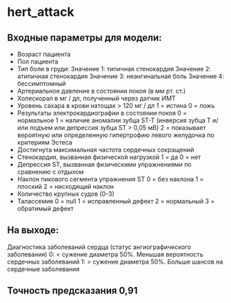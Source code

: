 # hert_attack

## Входные параметры для модели:  
  - Возраст пациента
  - Пол пациента
  - Тип боли в груди:
      Значение 1: типичная стенокардия
      Значение 2: атипичная стенокардия
      Значение 3: неангинальная боль
      Значение 4: бессимптомный
  - Артериальное давление в состоянии покоя (в мм рт. ст.)
  - Холескорал в мг / дл, полученный через датчик ИМТ
  - Уровень сахара в крови натощак > 120 мг / дл
      1 = истина
      0 = ложь
  - Результаты электрокардиографии в состоянии покоя
      0 = нормальное
      1 = наличие аномалии зубца ST-T (инверсия зубца Т и/или подъем или депрессия зубца ST > 0,05 мВ)
      2 = показывает вероятную или определенную гипертрофию левого желудочка по критериям Эстеса
  - Достигнута максимальная частота сердечных сокращений
  - Стенокардия, вызванная физической нагрузкой 
      1 = да
      0 = нет
  - Депрессия ST, вызванная физическими упражнениями по сравнению с отдыхом
  - Наклон пикового сегмента упражнения ST
      0 = без наклона
      1 = плоский
      2 = нисходящий наклон
  - Количество крупных судов (0-3)
  - Талассемия
      0 = null
      1 = исправленный дефект
      2 = нормальный
      3 = обратимый дефект

## На выходе: 
  Диагностика заболеваний сердца (статус ангиографического заболевания)
      0: < сужение диаметра 50%. Меньшая вероятность сердечных заболеваний
      1: > сужение диаметра 50%. Больше шансов на сердечные заболевания

## Точность предсказания   0,91
